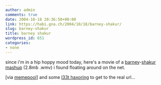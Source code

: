 ```yaml
---
author: admin
comments: true
date: 2004-10-18 20:36:50+00:00
link: https://habi.gna.ch/2004/10/18/barney-shakur/
slug: barney-shakur
title: barney shakur
wordpress_id: 651
categories:
- none
---
```


since i'm in a hip hoppy mood today, here's a movie of a [barney](http://images.google.com/images?q=barney&hl=en&btnG=Google+Search)-[shakur](http://images.google.com/images?hl=en&lr=&q=2pac&btnG=Search) [mashup](http://cupogoodness.net/MP3/barney2pac.wmv) (2.8mb .wmv) i found floating around on the net.

[via [memepool](http://memepool.com/Subject/Music/)] and some [l33t haxoring](http://www.google.com/search?hl=en&lr=&q=l33t+haxor&btnG=Search) to get to the real url...
